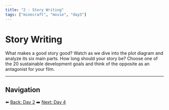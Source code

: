 ```yaml
---
title: "2 - Story Writing"
tags: ["minecraft", "movie", "day3"]
---
```

# Story Writing

What makes a good story good? Watch as we dive into the plot diagram and analyze its six main parts. How long should your story be? Choose one of the 20 sustainable development goals and think of the opposite as an antagonist for your film.

---

## Navigation

⬅️ [Back: Day 2](/minecraft_movie_course/Day-2/00_movie_genre)
➡️ [Next: Day 4](/minecraft_movie_course/Day-4/00_camera_angles)
